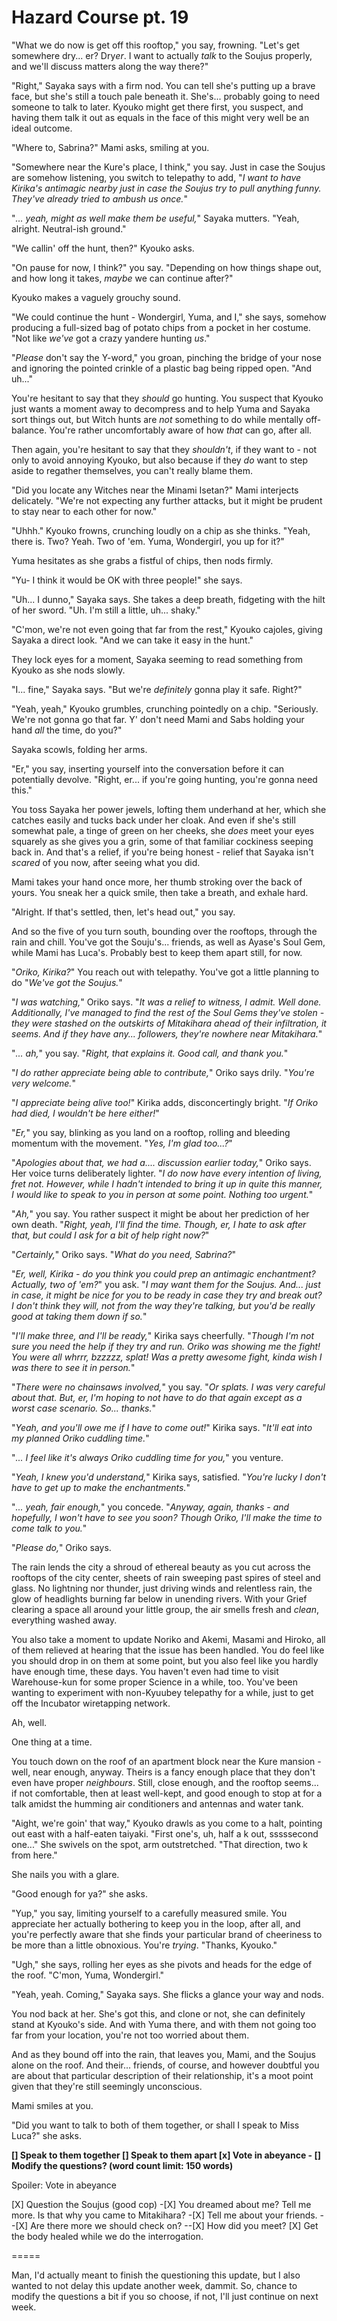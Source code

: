 # Hazard Course pt. 19

"What we do now is get off this rooftop," you say, frowning. "Let's get somewhere dry... er? Dry*er*. I want to actually *talk* to the Soujus properly, and we'll discuss matters along the way there?"

"Right," Sayaka says with a firm nod. You can tell she's putting up a brave face, but she's still a touch pale beneath it. She's... probably going to need someone to talk to later. Kyouko might get there first, you suspect, and having them talk it out as equals in the face of this might very well be an ideal outcome.

"Where to, Sabrina?" Mami asks, smiling at you.

"Somewhere near the Kure's place, I think," you say. Just in case the Soujus are somehow listening, you switch to telepathy to add, "*I want to have Kirika's antimagic nearby just in case the Soujus try to pull anything funny. They've already tried to ambush us once.*"

"*... yeah, might as well make them be useful,*" Sayaka mutters. "Yeah, alright. Neutral-ish ground."

"We callin' off the hunt, then?" Kyouko asks.

"On pause for now, I think?" you say. "Depending on how things shape out, and how long it takes, *maybe* we can continue after?"

Kyouko makes a vaguely grouchy sound.

"We could continue the hunt - Wondergirl, Yuma, and I," she says, somehow producing a full-sized bag of potato chips from a pocket in her costume. "Not like *we've* got a crazy yandere hunting *us*."

"*Please* don't say the Y-word," you groan, pinching the bridge of your nose and ignoring the pointed crinkle of a plastic bag being ripped open. "And uh..."

You're hesitant to say that they *should* go hunting. You suspect that Kyouko just wants a moment away to decompress and to help Yuma and Sayaka sort things out, but Witch hunts are *not* something to do while mentally off-balance. You're rather uncomfortably aware of how *that* can go, after all.

Then again, you're hesitant to say that they *shouldn't*, if they want to - not only to avoid annoying Kyouko, but also because if they *do* want to step aside to regather themselves, you can't really blame them.

"Did you locate any Witches near the Minami Isetan?" Mami interjects delicately. "We're not expecting any further attacks, but it might be prudent to stay near to each other for now."

"Uhhh." Kyouko frowns, crunching loudly on a chip as she thinks. "Yeah, there is. Two? Yeah. Two of 'em. Yuma, Wondergirl, you up for it?"

Yuma hesitates as she grabs a fistful of chips, then nods firmly.

"Yu- I think it would be OK with three people!" she says.

"Uh... I dunno," Sayaka says. She takes a deep breath, fidgeting with the hilt of her sword. "Uh. I'm still a little, uh... shaky."

"C'mon, we're not even going that far from the rest," Kyouko cajoles, giving Sayaka a direct look. "And we can take it easy in the hunt."

They lock eyes for a moment, Sayaka seeming to read something from Kyouko as she nods slowly.

"I... fine," Sayaka says. "But we're *definitely* gonna play it safe. Right?"

"Yeah, yeah," Kyouko grumbles, crunching pointedly on a chip. "Seriously. We're not gonna go that far. Y' don't need Mami and Sabs holding your hand *all* the time, do you?"

Sayaka scowls, folding her arms.

"Er," you say, inserting yourself into the conversation before it can potentially devolve. "Right, er... if you're going hunting, you're gonna need this."

You toss Sayaka her power jewels, lofting them underhand at her, which she catches easily and tucks back under her cloak. And even if she's still somewhat pale, a tinge of green on her cheeks, she *does* meet your eyes squarely as she gives you a grin, some of that familiar cockiness seeping back in. And that's a relief, if you're being honest - relief that Sayaka isn't *scared* of you now, after seeing what you did.

Mami takes your hand once more, her thumb stroking over the back of yours. You sneak her a quick smile, then take a breath, and exhale hard.

"Alright. If that's settled, then, let's head out," you say.

And so the five of you turn south, bounding over the rooftops, through the rain and chill. You've got the Souju's... friends, as well as Ayase's Soul Gem, while Mami has Luca's. Probably best to keep them apart still, for now.

"*Oriko, Kirika?*" You reach out with telepathy. You've got a little planning to do "*We've got the Soujus.*"

"*I was watching,*" Oriko says. "*It was a relief to witness, I admit. Well done. Additionally, I've managed to find the rest of the Soul Gems they've stolen - they were stashed on the outskirts of Mitakihara ahead of their infiltration, it seems. And if they have any... followers, they're nowhere near Mitakihara.*"

"*... ah,*" you say. "*Right, that explains it. Good call, and thank you.*"

"*I do rather appreciate being able to contribute,*" Oriko says drily. "*You're very welcome.*"

"*I appreciate being alive too!*" Kirika adds, disconcertingly bright. "*If Oriko had died, I wouldn't be here either!*"

"*Er,*" you say, blinking as you land on a rooftop, rolling and bleeding momentum with the movement. "*Yes, I'm glad too...?*"

"*Apologies about that, we had a.... discussion earlier today,*" Oriko says. Her voice turns deliberately lighter. "*I do now have every intention of living, fret not. However, while I hadn't intended to bring it up in quite this manner, I *would* like to speak to you in person at some point. Nothing *too* urgent.*"

"*Ah,*" you say. You rather suspect it might be about her prediction of her own death. "*Right, yeah, I'll find the time. Though, er, I hate to ask after *that*, but could I ask for a bit of help right now?*"

"*Certainly,*" Oriko says. "*What do you need, Sabrina?*"

"*Er, well, Kirika - do you think you could prep an antimagic enchantment? Actually, two of 'em?*" you ask. "*I *may* want them for the Soujus. And... just in case, it might be nice for you to be ready in case they try and break out? I don't think they will, not from the way they're talking, but you'd be really good at taking them down if so.*"

"*I'll make *three*, and I'll be ready,*" Kirika says cheerfully. "*Though I'm not sure you need the help if they try and run. Oriko was showing me the fight! You were all *whrrr, bzzzzz, splat*! Was a pretty awesome fight, kinda wish I was there to see it in person.*"

"*There were no chainsaws involved,*" you say. "*Or splats. I was very careful about that. But, er, I'm hoping to not have to do that again except as a worst case scenario. So... thanks.*"

"*Yeah, and you'll owe me if I have to come out!*" Kirika says. "*It'll eat into my planned Oriko cuddling time.*"

"*... I feel like it's *always* Oriko cuddling time for you,*" you venture.

"*Yeah, I knew you'd understand,*" Kirika says, satisfied. "*You're lucky I don't have to get up to make the enchantments.*"

"*... yeah, fair enough,*" you concede. "*Anyway, again, thanks - and hopefully, I won't have to see you soon? Though Oriko, I'll make the time to come talk to you.*"

"*Please do,*" Oriko says.

The rain lends the city a shroud of ethereal beauty as you cut across the rooftops of the city center, sheets of rain sweeping past spires of steel and glass. No lightning nor thunder, just driving winds and relentless rain, the glow of headlights burning far below in unending rivers. With your Grief clearing a space all around your little group, the air smells fresh and *clean*, everything washed away.

You also take a moment to update Noriko and Akemi, Masami and Hiroko, all of them relieved at hearing that the issue has been handled. You do feel like you should drop in on them at some point, but you also feel like you hardly have enough time, these days. You haven't even had time to visit Warehouse-kun for some proper Science in a while, too. You've been wanting to experiment with non-Kyuubey telepathy for a while, just to get off the Incubator wiretapping network.

Ah, well.

One thing at a time.

You touch down on the roof of an apartment block near the Kure mansion - well, near enough, anyway. Theirs is a fancy enough place that they don't even have proper *neighbours*. Still, close enough, and the rooftop seems... if not comfortable, then at least well-kept, and good enough to stop at for a talk amidst the humming air conditioners and antennas and water tank.

"Aight, we're goin' that way," Kyouko drawls as you come to a halt, pointing out east with a half-eaten taiyaki. "First one's, uh, half a k out, sssssecond one..." She swivels on the spot, arm outstretched. "That direction, two k from here."

She nails you with a glare.

"Good enough for ya?" she asks.

"Yup," you say, limiting yourself to a carefully measured smile. You appreciate her actually bothering to keep you in the loop, after all, and you're perfectly aware that she finds your particular brand of cheeriness to be more than a little obnoxious. You're *trying*. "Thanks, Kyouko."

"Ugh," she says, rolling her eyes as she pivots and heads for the edge of the roof. "C'mon, Yuma, Wondergirl."

"Yeah, yeah. Coming," Sayaka says. She flicks a glance your way and nods.

You nod back at her. She's got this, and clone or not, she can definitely stand at Kyouko's side. And with Yuma there, and with them not going too far from your location, you're not too worried about them.

And as they bound off into the rain, that leaves you, Mami, and the Soujus alone on the roof. And their... friends, of course, and however doubtful you are about that particular description of their relationship, it's a moot point given that they're still seemingly unconscious.

Mami smiles at you.

"Did you want to talk to both of them together, or shall I speak to Miss Luca?" she asks.

**\[] Speak to them together
\[] Speak to them apart
\[x] Vote in abeyance
\- \[] Modify the questions? (word count limit: 150 words)**

Spoiler: Vote in abeyance

\[X] Question the Soujus (good cop)
\-\[X] You dreamed about me? Tell me more. Is that why you came to Mitakihara?
\-\[X] Tell me about your friends.
\--\[X] Are there more we should check on?
\--\[X] How did you meet?
\[X] Get the body healed while we do the interrogation.

\=====​

Man, I'd actually meant to finish the questioning this update, but I also wanted to not delay this update another week, dammit. So, chance to modify the questions a bit if you so choose, if not, I'll just continue on next week.
